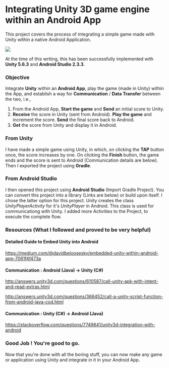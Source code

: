 # Integrating Unity 3D game engine within an Android App

This project covers the process of integrating a simple game made with Unity within a native Android Application.

<img src="https://i.imgur.com/PI26MA6.gif" />

At the time of this writing, this has been successfully implemented with **Unity 5.6.3** and **Android Studio 2.3.3**.

### Objective

Integrate **Unity** within an **Android App**, play the game (made in Unity) within the App, and establish a way for **Communication** / **Data Transfer** between the two, i.e.,

1. From the Android App, **Start the game** and **Send** an initial score to Unity.
2. **Receive** the score in Unity (sent from Android). **Play the game** and increment the score. **Send** the final score back to Android.
3. **Get** the score from Unity and display it in Android.

### From Unity

I have made a simple game using Unity, in which, on clicking the **TAP** button once, the score increases by one. On clicking the **Finish** button, the game ends and the score is sent to Android (Communication details are below). Then I exported the project using **Gradle**.

### From Android Studio

I then opened this project using **Android Studio** (Import Gradle Project). You can convert this project into a library (Links are below) or build upon itself. I chose the latter option for this project. Unity creates the class *UnityPlayerActivity* for it's *UnityPlayer* in Android. This class is used for communicationg with Unity. I added more Activities to the Project, to execute the complete flow.

### Resources (What I followed and proved to be very helpful)

#### Detailed Guide to Embed Unity into Android

https://medium.com/@davidbeloosesky/embedded-unity-within-android-app-7061f4f473a


#### Communication : Android (Java) -> Unity (C#)

http://answers.unity3d.com/questions/610587/call-unity-apk-with-intent-and-read-extras.html

http://answers.unity3d.com/questions/366452/call-a-unity-script-function-from-android-java-cod.html

#### Communication : Unity (C#) -> Android (Java)

https://stackoverflow.com/questions/7749841/unity3d-integration-with-android

### Good Job ! You're good to go.

Now that you're done with all the boring stuff, you can now make any game or application using Unity and integrate in it in your Android App.